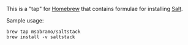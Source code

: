 This is a "tap" for [Homebrew](http://mxcl.github.com/homebrew/) that
contains formulae for installing [Salt](http://saltstack.org/).

Sample usage:

```
brew tap msabramo/saltstack
brew install -v saltstack
```
